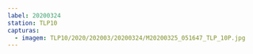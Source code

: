 ```yaml
---
label: 20200324
station: TLP10
capturas:
  - imagem: TLP10/2020/202003/20200324/M20200325_051647_TLP_10P.jpg
---
```

